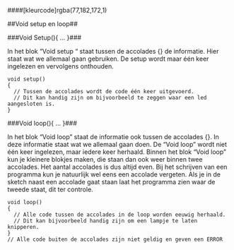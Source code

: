 ####[kleurcode]rgba(77,182,172,1)

##Void setup en loop##

###Void Setup(){ … }###

In het blok “Void setup “ staat tussen de accolades {} de informatie. Hier staat wat we allemaal gaan gebruiken. De setup wordt maar één keer ingelezen en vervolgens onthouden.


``` ArduinoC++
void setup()
{
  // Tussen de accolades wordt de code één keer uitgevoerd.
  // Dit kan handig zijn om bijvoorbeeld te zeggen waar een led aangesloten is.
}
```

###Void loop(){ … }###

In het blok “Void loop” staat de informatie ook tussen de accolades {}. In deze informatie staat wat we allemaal gaan doen. De “Void loop” wordt niet één keer ingelezen, maar iedere keer herhaald. Binnen het blok “Void loop” kun je kleinere blokjes maken, die staan dan ook weer binnen twee accolades. Het aantal accolades is dus altijd even. Bij het schrijven van een programma kun je natuurlijk wel eens een accolade vergeten. Als je in de sketch naast een accolade gaat staan laat het programma zien waar de tweede staat, dit ter controle.

``` ArduinoC++
void loop()
{
  // Alle code tussen de accolades in de loop worden eeuwig herhaald.
  // Dit kan bijvoorbeeld handig zijn om een lampje te laten knipperen.
}
// Alle code buiten de accolades zijn niet geldig en geven een ERROR
```